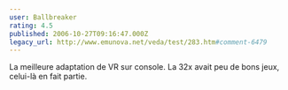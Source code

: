 ```yaml
---
user: Ballbreaker
rating: 4.5
published: 2006-10-27T09:16:47.000Z
legacy_url: http://www.emunova.net/veda/test/283.htm#comment-6479
---
```

La meilleure adaptation de VR sur console. La 32x avait peu de bons jeux, celui-là en fait partie.
